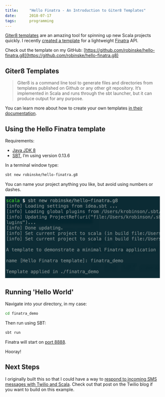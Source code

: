 ```yaml
---
title:     "Hello Finatra - An Introduction to Giter8 Templates"
date:      2018-07-17
tags:      programming
---
```


[Giter8 templates](http://www.foundweekends.org/giter8/) are an amazing tool for spinning up new Scala projects quickly. I recently [created a template](https://github.com/robinske/hello-finatra.g8/blob/master/README.markdown) for a lightweight [Finatra](https://github.com/twitter/finatra) API.

Check out the template on my GitHub: [https://github.com/robinske/hello-finatra.g8](https://github.com/robinske/hello-finatra.g8)

## Giter8 Templates

> Giter8 is a command line tool to generate files and directories from templates published on Github or any other git repository. It’s implemented in Scala and runs through the sbt launcher, but it can produce output for any purpose.

You can learn more about how to create your own templates [in their documentation](http://www.foundweekends.org/giter8/template.html).

## Using the Hello Finatra template

Requirements:

* [Java JDK 8](http://www.oracle.com/technetwork/java/javase/downloads/jdk8-downloads-2133151.html)
* [SBT](https://www.scala-sbt.org/download.html), I’m using version 0.13.6

In a terminal window type:

```bash
sbt new robinske/hello-finatra.g8
```

You can name your project anything you like, but avoid using numbers or dashes.

![image](terminal-hello.png)

## Running 'Hello World'

Navigate into your directory, in my case:

```bash
cd finatra_demo
```

Then run using SBT:

```bash
sbt run
```

Finatra will start on [port 8888](http://localhost:8888/hello?name=Kelley).

Hooray!

## Next Steps

I originally built this so that I could have a way to [respond to incoming SMS messages with Twilio and Scala](https://www.twilio.com/blog/2018/04/responding-to-incoming-text-messages-with-scala-and-finatra.html). Check out that post on the Twilio blog if you want to build on this example.
